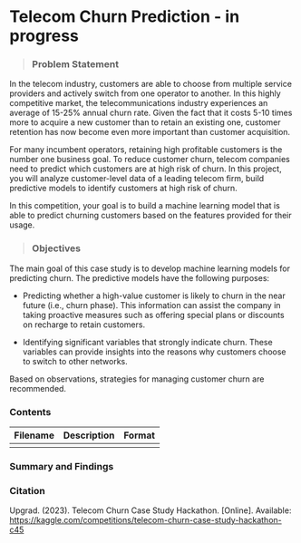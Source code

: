 # Telecom Churn Prediction - in progress
> ### Problem Statement
In the telecom industry, customers are able to choose from multiple service providers and actively switch from one operator to another. In this highly competitive market, the telecommunications industry experiences an average of 15-25% annual churn rate.
Given the fact that it costs 5-10 times more to acquire a new customer than to retain an existing one, customer retention has now become even more important than customer acquisition.

For many incumbent operators, retaining high profitable customers is the number one business
goal. To reduce customer churn, telecom companies need to predict which customers are at high risk of churn. In this project, you will analyze customer-level data of a leading telecom firm, build predictive models to identify customers at high risk of churn.

In this competition, your goal is to build a machine learning model that is able to predict churning customers based on the features provided for their usage.

> ### Objectives
 The main goal of this case study is to develop machine learning models for predicting churn. The predictive models have the following purposes:

 - Predicting whether a high-value customer is likely to churn in the near future (i.e., churn phase). This information can assist the company in taking proactive measures such as offering special plans or discounts on recharge to retain customers.

 - Identifying significant variables that strongly indicate churn. These variables can provide insights into the reasons why customers choose to switch to other networks.

 Based on observations, strategies for managing customer churn are recommended.

 ### Contents

 | Filename | Description | Format |
 |----------|-------------|--------|
 |          |             |        |



 ### Summary and Findings


 ### Citation

 <p>Upgrad. (2023). Telecom Churn Case Study Hackathon. [Online]. Available: <a href="https://kaggle.com/competitions/telecom-churn-case-study-hackathon-c45">https://kaggle.com/competitions/telecom-churn-case-study-hackathon-c45</a></p>
